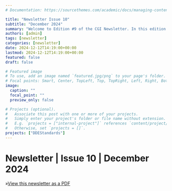 ```yaml
---
# Documentation: https://sourcethemes.com/academic/docs/managing-content/

title: "Newsletter Issue 10"
subtitle: "December 2024"
summary: "Welcome to Edition #9 of the CGI Newsletter. In this edition we report on the progress of the CGI Working Groups and the recent meetings of CGI members."
authors: [admin]
tags: [newsletter]
categories: [newsletter]
date: 2024-12-12T14:19:00+00:00
lastmod: 2024-12-12T14:19:00+00:00
featured: false
draft: false

# Featured image
# To use, add an image named `featured.jpg/png` to your page's folder.
# Focal points: Smart, Center, TopLeft, Top, TopRight, Left, Right, BottomLeft, Bottom, BottomRight.
image:
  caption: ""
  focal_point: ""
  preview_only: false

# Projects (optional).
#   Associate this post with one or more of your projects.
#   Simply enter your project's folder or file name without extension.
#   E.g. `projects = ["internal-project"]` references `content/project/deep-learning/index.md`.
#   Otherwise, set `projects = []`.
projects: ["DDEStandards"]
---
```

# Newsletter | Issue 10 | December 2024



»[View this newsletter as a PDF](/docs/2024_CGI_Newsletter_I10.pdf)
